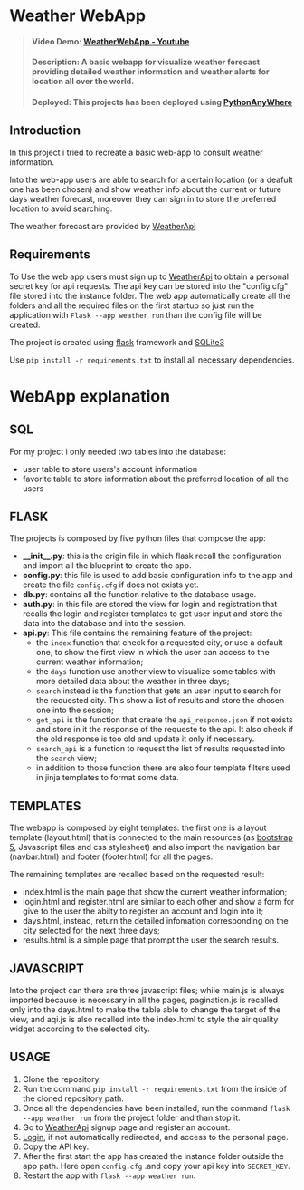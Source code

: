 # **Weather WebApp**
> #### Video Demo: [WeatherWebApp - Youtube](https://youtu.be/kzdqHFPfPhc)
> #### Description: A basic webapp for visualize weather forecast providing detailed weather information and weather alerts for location all over the world.  
> #### Deployed: This projects has been deployed using [PythonAnyWhere](https://jaimboo.eu.pythonanywhere.com)

## **Introduction**
In this project i tried to recreate a basic web-app to consult weather information.

Into the web-app users are able to search for a certain location (or a deafult one has been chosen) and show weather info about the current or future days weather forecast, moreover they can sign in to store the preferred location to avoid searching.

The weather forecast are provided by [WeatherApi](https://www.weatherapi.com)

## **Requirements**
To Use the web app users must sign up to [WeatherApi](https://www.weatherapi.com) to obtain a personal secret key for api requests. The api key can be stored into the "config.cfg" file stored into the instance folder. The web app automatically create all the folders and all the required files on the first startup so just run the application with  `Flask --app weather run` than the config file will be created.

The project is created using [flask](https://flask.palletsprojects.com/en/latest/) framework and  [SQLite3](https://sqlite.org/about.html)

Use `pip install -r requirements.txt` to install all necessary dependencies.

# **WebApp explanation**

## **SQL**
For my project i only needed two tables into the database:
* user table to store users's account information
* favorite table to store information about the preferred location of all the users

## **FLASK**
The projects is composed by five python files that compose the app:
+ **\_\_init\_\_.py**: this is the origin file in which flask recall the configuration and import all the blueprint to create the app.
+ **config.py**: this file is used to add basic configuration info to the app and create the file `config.cfg` if does not exists yet.
+ **db.py**: contains all the function relative to the database usage.
+ **auth.py**: in this file are stored the view for login and registration that recalls the login and register templates to get user input and store the data into the database and into the session.
+ **api.py**: This file contains the remaining feature of the project:
    * the `index` function that check for a requested city, or use a default one, to show the first view in which the user can access to the current weather information;
    * the `days` function use another view to visualize some tables with more detailed data about the weather in three days;
    * `search` instead is the function that gets an user input to search for the requested city. This show a list of results and store the chosen one into the session;
    * `get_api` is the function that create the `api_response.json` if not exists and store in it the response of the requeste to the api. It also check if the old response is too old and update it only if necessary.
    * `search_api` is a function to request the list of results requested into the `search` view;
    * in addition to those function there are also four template filters used in jinja templates to format some data.

## **TEMPLATES**
The webapp is composed by eight templates: the first one is a layout template (layout.html) that is connected to the main resources (as [bootstrap 5](https://getbootstrap.com/docs/5.3/getting-started/introduction/), Javascript files and css stylesheet) and also import the navigation bar (navbar.html) and footer (footer.html) for all the pages.

The remaining templates are recalled based on the requested result:
+ index.html is the main page that show the current weather information;
+ login.html and register.html are similar to each other and show a form for give to the user the abilty to register an account and login into it;
+ days.html, instead, return the detailed infomation corresponding on the city selected for the next three days;
+ results.html is a simple page that prompt the user the search results.

## **JAVASCRIPT**
Into the project can there are three javascript files; while main.js is always imported because is necessary in all the pages, pagination.js is recalled only into the days.html to make the table able to change the target of the view, and aqi.js is also recalled into the index.html to style the air quality widget according to the selected city.

 ## **USAGE**
 1. Clone the repository.
 1. Run the command `pip install -r requirements.txt` from the inside of the cloned repository path.
 1. Once all the dependencies have been installed, run the command `flask --app weather run` from the project folder and than stop it.
 1. Go to [WeatherApi](https://www.weatherapi.com/signup.aspx) signup page and register an account.
 1. [Login](https://www.weatherapi.com/login.aspx), if not automatically redirected, and access to the personal page.
 1. Copy the API key.
 1. After the first start the app has created the instance folder outside the app path. Here open `config.cfg` .and copy your api key into `SECRET_KEY`.
 1. Restart the app with `flask --app weather run`.
